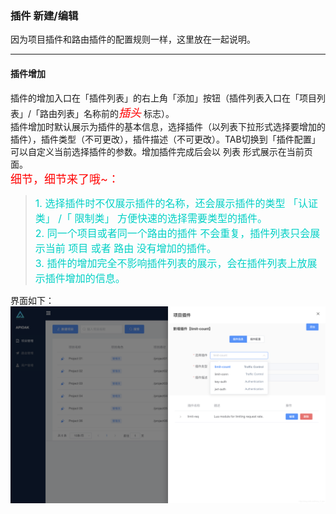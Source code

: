 ### 插件 新建/编辑

因为项目插件和路由插件的配置规则一样，这里放在一起说明。

---

#### 插件增加

插件的增加入口在「插件列表」的右上角「添加」按钮（插件列表入口在「项目列表」/「路由列表」名称前的<font size=4 color="red">*插头*</font> 标志）。<br/>
插件增加时默认展示为插件的基本信息，选择插件（以列表下拉形式选择要增加的插件），插件类型（不可更改），插件描述（不可更改）。TAB切换到「插件配置」可以自定义当前选择插件的参数。增加插件完成后会以 列表 形式展示在当前页面。<br/>
<font color="red" size=4>细节，细节来了哦~：</font><br/>

> <font size=3 color=#01d0c5>1. 选择插件时不仅展示插件的名称，还会展示插件的类型 「认证类」 /「 限制类」 方便快速的选择需要类型的插件。</font><br/>
> <font size=3 color=#01d0c5>2. 同一个项目或者同一个路由的插件 不会重复，插件列表只会展示当前 项目 或者 路由 没有增加的插件。</font><br/>
> <font size=3 color=#01d0c5>3. 插件的增加完全不影响插件列表的展示，会在插件列表上放展示插件增加的信息。</font>
>

界面如下：
![plugin_edit](../../APIOAK-images/pluginEdit.png)











